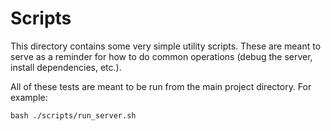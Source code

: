# Scripts
This directory contains some very simple utility scripts. 
These are meant to serve as a reminder for how 
to do common operations (debug the server, install dependencies, etc.).

All of these tests are meant to be run from the main project directory. For example:
```
bash ./scripts/run_server.sh
```